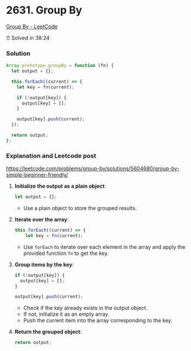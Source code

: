 # 2631. Group By

[Group By - LeetCode](https://leetcode.com/problems/group-by/description/)

⏰ Solved in 38:24
</br>

### Solution

```javascript
Array.prototype.groupBy = function (fn) {
  let output = {};

  this.forEach((current) => {
    let key = fn(current);

    if (!output[key]) {
      output[key] = [];
    }

    output[key].push(current);
  });

  return output;
};
```

### Explanation and Leetcode post

https://leetcode.com/problems/group-by/solutions/5604680/group-by-simple-beginner-friendly/

1. **Initialize the output as a plain object**:

   ```javascript
   let output = {};
   ```

   - Use a plain object to store the grouped results.

2. **Iterate over the array**:

   ```javascript
   this.forEach((current) => {
       let key = fn(current);
   ```

   - Use `forEach` to iterate over each element in the array and apply the provided function `fn` to get the key.

3. **Group items by the key**:

   ```javascript
   if (!output[key]) {
     output[key] = [];
   }

   output[key].push(current);
   ```

   - Check if the key already exists in the output object.
   - If not, initialize it as an empty array.
   - Push the current item into the array corresponding to the key.

4. **Return the grouped object**:
   ```javascript
   return output;
   ```
